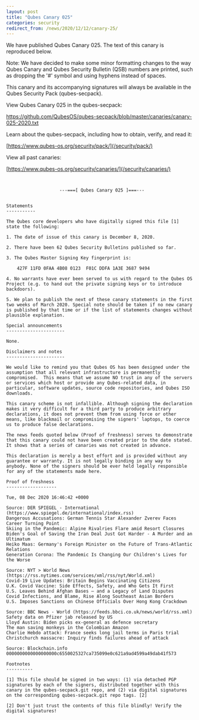 ```yaml
---
layout: post
title: "Qubes Canary 025"
categories: security
redirect_from: /news/2020/12/12/canary-25/
---
```


We have published Qubes Canary 025. The text of this canary is
reproduced below.

Note: We have decided to make some minor formatting changes to the way
Qubes Canary and Qubes Security Bulletin (QSB) numbers are printed,
such as dropping the '#' symbol and using hyphens instead of spaces.

This canary and its accompanying signatures will always be available in
the Qubes Security Pack (qubes-secpack).

View Qubes Canary 025 in the qubes-secpack:

<https://github.com/QubesOS/qubes-secpack/blob/master/canaries/canary-025-2020.txt>

Learn about the qubes-secpack, including how to obtain, verify, and
read it:

[https://www.qubes-os.org/security/pack/](/security/pack/)

View all past canaries:

[https://www.qubes-os.org/security/canaries/](/security/canaries/)

```


                    ---===[ Qubes Canary 025 ]===---


Statements
-----------

The Qubes core developers who have digitally signed this file [1]
state the following:

1. The date of issue of this canary is December 8, 2020.

2. There have been 62 Qubes Security Bulletins published so far.

3. The Qubes Master Signing Key fingerprint is:

    427F 11FD 0FAA 4B08 0123  F01C DDFA 1A3E 3687 9494

4. No warrants have ever been served to us with regard to the Qubes OS
Project (e.g. to hand out the private signing keys or to introduce
backdoors).

5. We plan to publish the next of these canary statements in the first
two weeks of March 2020. Special note should be taken if no new canary
is published by that time or if the list of statements changes without
plausible explanation.

Special announcements
----------------------

None.

Disclaimers and notes
----------------------

We would like to remind you that Qubes OS has been designed under the
assumption that all relevant infrastructure is permanently
compromised.  This means that we assume NO trust in any of the servers
or services which host or provide any Qubes-related data, in
particular, software updates, source code repositories, and Qubes ISO
downloads.

This canary scheme is not infallible. Although signing the declaration
makes it very difficult for a third party to produce arbitrary
declarations, it does not prevent them from using force or other
means, like blackmail or compromising the signers' laptops, to coerce
us to produce false declarations.

The news feeds quoted below (Proof of freshness) serves to demonstrate
that this canary could not have been created prior to the date stated.
It shows that a series of canaries was not created in advance.

This declaration is merely a best effort and is provided without any
guarantee or warranty. It is not legally binding in any way to
anybody. None of the signers should be ever held legally responsible
for any of the statements made here.

Proof of freshness
-------------------

Tue, 08 Dec 2020 16:46:42 +0000

Source: DER SPIEGEL - International (https://www.spiegel.de/international/index.rss)
Dangerous Accusations: German Tennis Star Alexander Zverev Faces Career Turning Point
Skiing in the Pandemic: Alpine Rivalries Flare amid Resort Closures
Biden's Goal of Saving the Iran Deal Just Got Harder - A Murder and an Ultimatum
Heiko Maas: Germany's Foreign Minister on the Future of Trans-Atlantic Relations
Generation Corona: The Pandemic Is Changing Our Children's Lives for the Worse

Source: NYT > World News (https://rss.nytimes.com/services/xml/rss/nyt/World.xml)
Covid-19 Live Updates: Britain Begins Vaccinating Citizens
U.K. Covid Vaccine: Side Effects, Safety, and Who Gets It First
U.S. Leaves Behind Afghan Bases — and a Legacy of Land Disputes
Covid Infections, and Blame, Rise Along Southeast Asian Borders
U.S. Imposes Sanctions on Chinese Officials Over Hong Kong Crackdown

Source: BBC News - World (https://feeds.bbci.co.uk/news/world/rss.xml)
Safety data on Pfizer jab released by US
Lloyd Austin: Biden picks ex-general as defence secretary
The man saving monkeys in the Colombian Amazon
Charlie Hebdo attack: France seeks long jail terms in Paris trial
Christchurch massacre: Inquiry finds failures ahead of attack

Source: Blockchain.info
0000000000000000000c6550025327ca735099e0c621a9ad4599a49dab41f573

Footnotes
----------

[1] This file should be signed in two ways: (1) via detached PGP
signatures by each of the signers, distributed together with this
canary in the qubes-secpack.git repo, and (2) via digital signatures
on the corresponding qubes-secpack.git repo tags. [2]

[2] Don't just trust the contents of this file blindly! Verify the
digital signatures!
```

